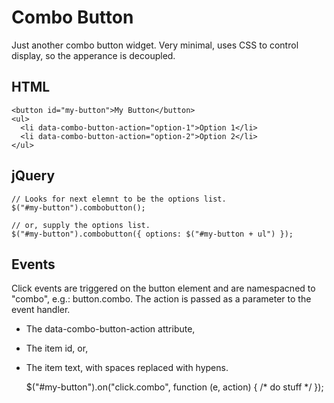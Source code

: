 # Combo Button

Just another combo button widget. Very minimal, uses CSS to control display, so the apperance is decoupled.

## HTML

    <button id="my-button">My Button</button>
    <ul>
      <li data-combo-button-action="option-1">Option 1</li>
      <li data-combo-button-action="option-2">Option 2</li>
    </ul>
    
## jQuery

    // Looks for next elemnt to be the options list.
    $("#my-button").combobutton();
    
    // or, supply the options list.
    $("#my-button").combobutton({ options: $("#my-button + ul") });

## Events

Click events are triggered on the button element and are namespacned to "combo", e.g.: button.combo. The action is passed as a parameter to the event handler.

  - The data-combo-button-action attribute,
  - The item id, or,
  - The item text, with spaces replaced with hypens.

    $("#my-button").on("click.combo", function (e, action) { /* do stuff */ });